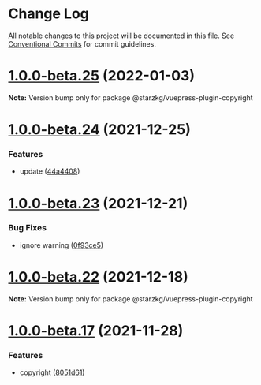 # Change Log

All notable changes to this project will be documented in this file.
See [Conventional Commits](https://conventionalcommits.org) for commit guidelines.

# [1.0.0-beta.25](https://github.com/vuepress-star/vuepress-theme-star/compare/v1.0.0-beta.24...v1.0.0-beta.25) (2022-01-03)

**Note:** Version bump only for package @starzkg/vuepress-plugin-copyright





# [1.0.0-beta.24](https://github.com/vuepress-star/vuepress-theme-star/compare/v1.0.0-beta.23...v1.0.0-beta.24) (2021-12-25)


### Features

* update ([44a4408](https://github.com/vuepress-star/vuepress-theme-star/commit/44a44081fd632e8ed57711f8adbad4c27b3d4233))





# [1.0.0-beta.23](https://github.com/vuepress-star/vuepress-theme-star/compare/v1.0.0-beta.22...v1.0.0-beta.23) (2021-12-21)


### Bug Fixes

* ignore warning ([0f93ce5](https://github.com/vuepress-star/vuepress-theme-star/commit/0f93ce5186a51b6db13bcf91057b99ddabbd9105))





# [1.0.0-beta.22](https://github.com/vuepress-star/vuepress-theme-star/compare/v1.0.0-beta.21...v1.0.0-beta.22) (2021-12-18)

**Note:** Version bump only for package @starzkg/vuepress-plugin-copyright





# [1.0.0-beta.17](https://github.com/vuepress-star/vuepress-theme-star/compare/v1.0.0-beta.16...v1.0.0-beta.17) (2021-11-28)


### Features

* copyright ([8051d61](https://github.com/vuepress-star/vuepress-theme-star/commit/8051d61432c304855ad50d3349071fcd8e8cfd1c))
